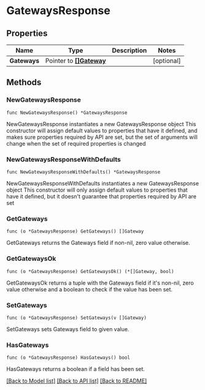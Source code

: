 # GatewaysResponse

## Properties

Name | Type | Description | Notes
------------ | ------------- | ------------- | -------------
**Gateways** | Pointer to [**[]Gateway**](Gateway.md) |  | [optional] 

## Methods

### NewGatewaysResponse

`func NewGatewaysResponse() *GatewaysResponse`

NewGatewaysResponse instantiates a new GatewaysResponse object
This constructor will assign default values to properties that have it defined,
and makes sure properties required by API are set, but the set of arguments
will change when the set of required properties is changed

### NewGatewaysResponseWithDefaults

`func NewGatewaysResponseWithDefaults() *GatewaysResponse`

NewGatewaysResponseWithDefaults instantiates a new GatewaysResponse object
This constructor will only assign default values to properties that have it defined,
but it doesn't guarantee that properties required by API are set

### GetGateways

`func (o *GatewaysResponse) GetGateways() []Gateway`

GetGateways returns the Gateways field if non-nil, zero value otherwise.

### GetGatewaysOk

`func (o *GatewaysResponse) GetGatewaysOk() (*[]Gateway, bool)`

GetGatewaysOk returns a tuple with the Gateways field if it's non-nil, zero value otherwise
and a boolean to check if the value has been set.

### SetGateways

`func (o *GatewaysResponse) SetGateways(v []Gateway)`

SetGateways sets Gateways field to given value.

### HasGateways

`func (o *GatewaysResponse) HasGateways() bool`

HasGateways returns a boolean if a field has been set.


[[Back to Model list]](../README.md#documentation-for-models) [[Back to API list]](../README.md#documentation-for-api-endpoints) [[Back to README]](../README.md)


